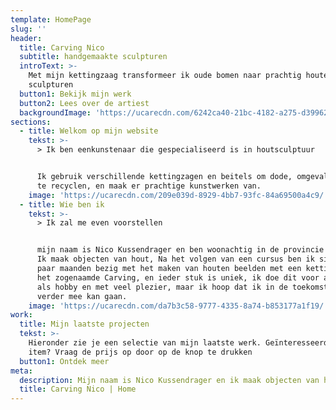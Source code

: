```yaml
---
template: HomePage
slug: ''
header:
  title: Carving Nico
  subtitle: handgemaakte sculpturen
  introText: >-
    Met mijn kettingzaag transformeer ik oude bomen naar prachtig houten
    sculpturen
  button1: Bekijk mijn werk
  button2: Lees over de artiest
  backgroundImage: 'https://ucarecdn.com/6242ca40-21bc-4182-a275-d39962cdc7e6/'
sections:
  - title: Welkom op mijn website
    tekst: >-
      > Ik ben eenkunstenaar die gespecialiseerd is in houtsculptuur


      Ik gebruik verschillende kettingzagen en beitels om dode, omgevallen bomen
      te recyclen, en maak er prachtige kunstwerken van.
    image: 'https://ucarecdn.com/209e039d-8929-4bb7-93fc-84a69500a4c9/'
  - title: Wie ben ik
    tekst: >-
      > Ik zal me even voorstellen


      mijn naam is Nico Kussendrager en ben woonachtig in de provincie Drenthe.
      Ik maak objecten van hout, Na het volgen van een cursus ben ik sinds een
      paar maanden bezig met het maken van houten beelden met een kettingzaag,
      het zogenaamde Carving, en ieder stuk is uniek, ik doe dit voor als nog
      als hobby en met veel plezier, maar ik hoop dat ik in de toekomst hier
      verder mee kan gaan.
    image: 'https://ucarecdn.com/da7b3c58-9777-4335-8a74-b853177a1f19/'
work:
  title: Mijn laatste projecten
  tekst: >-
    Hieronder zie je een selectie van mijn laatste werk. Geïnteresseerd in een
    item? Vraag de prijs op door op de knop te drukken
  button1: Ontdek meer
meta:
  description: Mijn naam is Nico Kussendrager en ik maak objecten van hout.
  title: Carving Nico | Home
---
```

